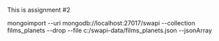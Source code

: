 This is assignment #2

mongoimport --uri mongodb://localhost:27017/swapi --collection films_planets --drop --file c:/swapi-data/films_planets.json --jsonArray